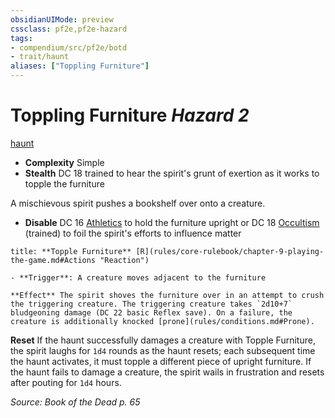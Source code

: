 ```yaml
---
obsidianUIMode: preview
cssclass: pf2e,pf2e-hazard
tags:
- compendium/src/pf2e/botd
- trait/haunt
aliases: ["Toppling Furniture"]
---
```

# Toppling Furniture *Hazard 2*  
[haunt](rules/traits/haunt.md "Haunt Hazard Trait")  

- **Complexity** Simple
- **Stealth** DC 18 trained to hear the spirit's grunt of exertion as it works to topple the furniture  

A mischievous spirit pushes a bookshelf over onto a creature.

- **Disable** DC 16 [Athletics](compendium/skills.md#Athletics) to hold the furniture upright or DC 18 [Occultism](compendium/skills.md#Occultism) (trained) to foil the spirit's efforts to influence matter  

```ad-embed-ability
title: **Topple Furniture** [R](rules/core-rulebook/chapter-9-playing-the-game.md#Actions "Reaction")

- **Trigger**: A creature moves adjacent to the furniture

**Effect** The spirit shoves the furniture over in an attempt to crush the triggering creature. The triggering creature takes `2d10+7` bludgeoning damage (DC 22 basic Reflex save). On a failure, the creature is additionally knocked [prone](rules/conditions.md#Prone).
```

**Reset** If the haunt successfully damages a creature with Topple Furniture, the spirit laughs for `1d4` rounds as the haunt resets; each subsequent time the haunt activates, it must topple a different piece of upright furniture. If the haunt fails to damage a creature, the spirit wails in frustration and resets after pouting for `1d4` hours.  

*Source: Book of the Dead p. 65*